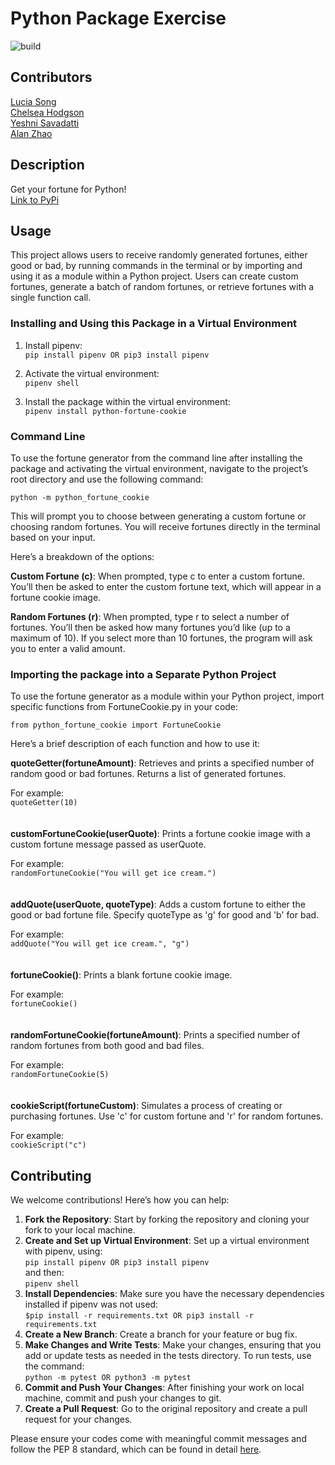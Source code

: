 # Python Package Exercise
![build](https://github.com/software-students-fall2024/3-python-package-scooby-gang/actions/workflows/build.yaml/badge.svg) <br>
## Contributors
[Lucia Song](https://github.com/lys7942) <br>
[Chelsea Hodgson](https://github.com/Chelsea-Hodgson) <br>
[Yeshni Savadatti](https://github.com/yeshnii) <br>
[Alan Zhao](https://github.com/Alan3562) <br>

## Description
Get your fortune for Python! <br>
[Link to PyPi](https://pypi.org/project/python-fortune-cookie/0.1.0/)

## Usage
This project allows users to receive randomly generated fortunes, either good or bad, by running commands in the terminal or by importing and using it as a module within a Python project. Users can create custom fortunes, generate a batch of random fortunes, or retrieve fortunes with a single function call.

### Installing and Using this Package in a Virtual Environment
1. Install pipenv: <br>
```pip install pipenv OR pip3 install pipenv``` <br>

2. Activate the virtual environment: <br>
```pipenv shell``` <br>

3. Install the package within the virtual environment: <br>
```pipenv install python-fortune-cookie``` <br>

### Command Line
To use the fortune generator from the command line after installing the package and activating the virtual environment, navigate to the project’s root directory and use the following command:

```python -m python_fortune_cookie```

This will prompt you to choose between generating a custom fortune or choosing random fortunes. You will receive fortunes directly in the terminal based on your input.

Here’s a breakdown of the options:

**Custom Fortune (c)**: When prompted, type c to enter a custom fortune. You’ll then be asked to enter the custom fortune text, which will appear in a fortune cookie image.

**Random Fortunes (r)**: When prompted, type r to select a number of fortunes. You’ll then be asked how many fortunes you’d like (up to a maximum of 10). If you select more than 10 fortunes, the program will ask you to enter a valid amount.

### Importing the package into a Separate Python Project
To use the fortune generator as a module within your Python project, import specific functions from FortuneCookie.py in your code:

```from python_fortune_cookie import FortuneCookie```

Here’s a brief description of each function and how to use it: <br>

**quoteGetter(fortuneAmount)**: Retrieves and prints a specified number of random good or bad fortunes. Returns a list of generated fortunes.<br>

For example: <br>
```quoteGetter(10)``` <br>
<br> <br>
**customFortuneCookie(userQuote)**: Prints a fortune cookie image with a custom fortune message passed as userQuote.<br>

For example: <br>
```randomFortuneCookie("You will get ice cream.")``` <br>
<br> <br>
**addQuote(userQuote, quoteType)**: Adds a custom fortune to either the good or bad fortune file. Specify quoteType as 'g' for good and 'b' for bad.<br>

For example: <br>
```addQuote("You will get ice cream.", "g")``` <br>
<br> <br>
**fortuneCookie()**: Prints a blank fortune cookie image.<br>

For example: <br>
```fortuneCookie()``` <br>
<br> <br>
**randomFortuneCookie(fortuneAmount)**: Prints a specified number of random fortunes from both good and bad files.<br>

For example: <br>
```randomFortuneCookie(5)``` <br>
<br><br>
**cookieScript(fortuneCustom)**: Simulates a process of creating or purchasing fortunes. Use 'c' for custom fortune and 'r' for random fortunes.<br>

For example: <br>
```cookieScript("c")``` <br>

## Contributing
We welcome contributions! Here’s how you can help:
1. **Fork the Repository**: Start by forking the repository and cloning your fork to your local machine.
2. **Create and Set up Virtual Environment**: Set up a virtual environment with pipenv, using: <br>
```pip install pipenv OR pip3 install pipenv``` <br>
and then: <br>
```pipenv shell``` <br>
3. **Install Dependencies**: Make sure you have the necessary dependencies installed if pipenv was not used: <br>
```$pip install -r requirements.txt OR pip3 install -r requirements.txt``` <br>
4. **Create a New Branch**: Create a branch for your feature or bug fix.
5. **Make Changes and Write Tests**: Make your changes, ensuring that you add or update tests as needed in the tests directory. To run tests, use the command: <br>
```python -m pytest OR python3 -m pytest``` <br>
6. **Commit and Push Your Changes**: After finishing your work on local machine, commit and push your changes to git.
7. **Create a Pull Request**: Go to the original repository and create a pull request for your changes.

Please ensure your codes come with meaningful commit messages and follow the PEP 8 standard, which can be found in detail [here](https://peps.python.org/pep-0008/).
